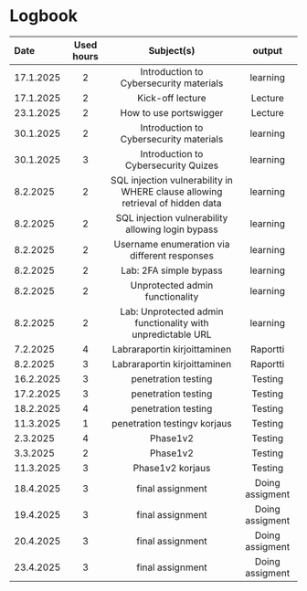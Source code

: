 # Logbook



| Date       | Used hours            | Subject(s)         |  output        
| :---       |     :---:             |     :---:          |     :---:      
| 17.1.2025  | 2 | Introduction to Cybersecurity materials | learning  |                
| 17.1.2025 | 2 | Kick-off lecture  | Lecture   |                
| 23.1.2025 | 2 |  How to use portswigger |  Lecture |    
| 30.1.2025  | 2 | Introduction to Cybersecurity materials | learning  |
| 30.1.2025 | 3 |  Introduction to Cybersecurity Quizes | learning  |     
| 8.2.2025 | 2 | SQL injection vulnerability in WHERE clause allowing retrieval of hidden data  | learning  |
| 8.2.2025 | 2 | SQL injection vulnerability allowing login bypass  | learning  |
| 8.2.2025 | 2 | Username enumeration via different responses  | learning  |
| 8.2.2025 | 2 | Lab: 2FA simple bypass  | learning  |
| 8.2.2025 | 2 | Unprotected admin functionality  | learning  |
| 8.2.2025 | 2 | Lab: Unprotected admin functionality with unpredictable URL  | learning  |
| 7.2.2025 | 4 | Labraraportin kirjoittaminen  | Raportti  |
| 8.2.2025 | 3 | Labraraportin kirjoittaminen  | Raportti  |
| 16.2.2025 | 3 | penetration testing  | Testing  |
| 17.2.2025 | 3 | penetration testing  | Testing  |
| 18.2.2025 | 4 | penetration testing  | Testing  |
| 11.3.2025 | 1 | penetration testingv korjaus  | Testing  |
| 2.3.2025 | 4 | Phase1v2  | Testing  |
| 3.3.2025 | 2 | Phase1v2  | Testing  |
| 11.3.2025 | 3 | Phase1v2 korjaus  | Testing  |
| 18.4.2025 | 3 | final assignment  | Doing assigment  |
| 19.4.2025 | 3 | final assignment  | Doing assigment  |
| 20.4.2025 | 3 | final assignment  | Doing assigment  |
| 23.4.2025 | 3 | final assignment  | Doing assigment  |
